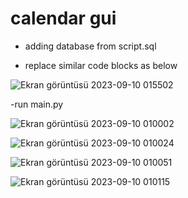 # calendar gui 

- adding database from script.sql

- replace similar code blocks as below
  
![Ekran görüntüsü 2023-09-10 015502](https://github.com/thirtyfive-35/calendar-app-gui-/assets/99458931/f0ffadb9-482d-4cb6-8f38-1324059d2718)

  
-run main.py 



 
![Ekran görüntüsü 2023-09-10 010002](https://github.com/thirtyfive-35/calendar-app-gui-/assets/99458931/ea63867c-3e25-404a-8f33-822afd7d2bf1)


![Ekran görüntüsü 2023-09-10 010024](https://github.com/thirtyfive-35/calendar-app-gui-/assets/99458931/4c95bd04-8c73-4c64-9b7b-689f9e517fdc)


![Ekran görüntüsü 2023-09-10 010051](https://github.com/thirtyfive-35/calendar-app-gui-/assets/99458931/9caf172d-9421-4108-b120-804e6b73e02a)


![Ekran görüntüsü 2023-09-10 010115](https://github.com/thirtyfive-35/calendar-app-gui-/assets/99458931/e4511010-2109-446a-a78e-402e17134ad7)

